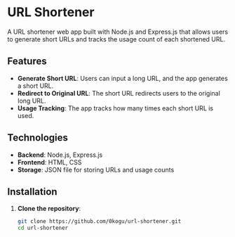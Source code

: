 # URL Shortener

A  URL shortener web app built with Node.js and Express.js that allows users to generate short URLs and tracks the usage count of each shortened URL.

## Features

- **Generate Short URL**: Users can input a long URL, and the app generates a short URL.
- **Redirect to Original URL**: The short URL redirects users to the original long URL.
- **Usage Tracking**: The app tracks how many times each short URL is used.

## Technologies

- **Backend**: Node.js, Express.js
- **Frontend**: HTML, CSS 
- **Storage**: JSON file for storing URLs and usage counts

## Installation

1. **Clone the repository**:

   ```bash
   git clone https://github.com/0kogu/url-shortener.git
   cd url-shortener
